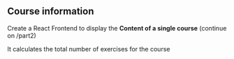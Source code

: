 ## Course information

Create a React Frontend to display the **Content of a single course** (continue on /part2)

It calculates the total number of exercises for the course
